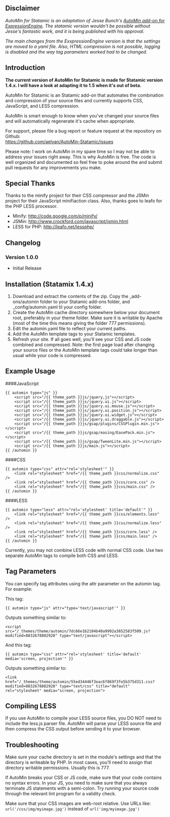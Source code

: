 Disclaimer
---
*AutoMin for Statamic is an adaptation of Jesse Bunch's [AutoMin add-on for ExpressionEngine](https://github.com/bunchjesse/AutoMin). The statamic version wouldn't be possible without Jesse's fantastic work, and it is being published with his approval.*
  
*The main changes from the ExxpressionEngine version is that the settings are moved to a yaml file. Also, HTML compression is not possible, logging is disabled and the way tag parameters worked had to be changed.*


Introduction
---
**The current version of AutoMin for Statamic is made for Statamic version 1.4.x. I will have a look at adapting it to 1.5 when it's out of beta.**

AutoMin for Statamic is an Statamic add-on that automates the combination and compression of your source files and currently supports CSS, JavaScript, and LESS compression.

AutoMin is smart enough to know when you've changed your source files and will automatically regenerate it's cache when appropriate.

For support, please file a bug report or feature request at the repository on Github:    
https://github.com/aelvan/AutoMin-Statamic/issues

Please note: I work on AutoMin in my spare time so I may not be able to address your issues right away. This is why AutoMin is free. The code is well organized and documented so feel free to poke around the and submit pull requests for any improvements you make.

Special Thanks
---
Thanks to the minify project for their CSS compressor and the JSMin project for their JavaScript minifiaction class. Also, thanks goes to leafo for the PHP LESS processor. 

 - Minify: http://code.google.com/p/minify/
 - JSMin: http://www.crockford.com/javascript/jsmin.html
 - LESS for PHP: http://leafo.net/lessphp/

Changelog
---
### Version 1.0.0
 - Initial Release


Installation (Statamix 1.4.x)
---
1. Download and extract the contents of the zip. Copy the _add-ons/automin folder to your Statamic add-ons folder, and _config/automin.yaml til your config folder. 
2. Create the AutoMin cache directory somewhere below your document root, preferably in your theme folder. Make sure it is writable by Apache (most of the time this means giving the folder 777 permissions).
3. Edit the automin.yaml file to reflect your current paths.
4. Add the AutoMin template tags to your Statamic templates. 
5. Refresh your site. If all goes well, you'll see your CSS and JS code combined and compressed. Note: the first page load after changing your source files or the AutoMin template tags could take longer than usual while your code is compressed.

Example Usage
---

####JavaScript

    {{ automin type="js" }}
        <script src="/{{ theme_path }}js/jquery,js"></script>
        <script src="/{{ theme_path }}js/jquery.ui.js"></script>
        <script src="/{{ theme_path }}js/jquery.ui.mouse.js"></script>
        <script src="/{{ theme_path }}js/jquery.ui.position.js"></script>
        <script src="/{{ theme_path }}js/jquery.ui.widget.js"></script>
        <script src="/{{ theme_path }}js/jquery.ui.draggable.js"></script>
        <script src="/{{ theme_path }}js/gsap/plugins/CSSPlugin.min.js"></script>
        <script src="/{{ theme_path }}js/gsap/easing/EasePack.min.js"></script>
        <script src="/{{ theme_path }}js/gsap/TweenLite.min.js"></script>
        <script src="/{{ theme_path }}js/main.js"></script>
    {{ /automin }}

####CSS

    {{ automin type="css" attr="rel='stylesheet'" }}
        <link rel="stylesheet" href="/{{ theme_path }}css/normalize.css" />
        <link rel="stylesheet" href="/{{ theme_path }}css/core.css" />
        <link rel="stylesheet" href="/{{ theme_path }}css/main.css" />
    {{ /automin }}


####LESS

    {{ automin type="less" attr="rel='stylesheet' title='default'" }}  
        <link rel="stylesheet" href="/{{ theme_path }}css/elements.less" />
        <link rel="stylesheet" href="/{{ theme_path }}css/normalize.less" />
        <link rel="stylesheet" href="/{{ theme_path }}css/core.less" />
        <link rel="stylesheet" href="/{{ theme_path }}css/main.less" />
    {{ /automin }}


Currently, you may not combine LESS code with normal CSS code. Use two separate AutoMin tags to compile both CSS and LESS.


Tag Parameters
---
You can specify tag attributes using the attr parameter on the automin tag. For example:

This tag:

    {{ automin type="js" attr="type='text/javascript'" }}

Outputs something similar to:

    <script src="/_themes/theme/automin/7dc66e1b2104b40a9992a3652583f509.js?modified=8832678882928" type="text/javascript"></script>

And this tag:

    {{ automin type="css" attr="rel='stylesheet' title='default' media='screen, projection'" }}  

Outputs something similar to:

    <link href="/_themes/theme/automin/55ed34446f3eac6f869f3fe5b375d311.css?modified=8832678882928" type="text/css" title="default" rel="stylesheet" media="screen, projection">


Compiling LESS
---
If you use AutoMin to compile your LESS source files, you DO NOT need to include the less.js parser file. AutoMin will parse your LESS source file and then compress the CSS output before sending it to your browser.


Troubleshooting
---
Make sure your cache directory is set in the module's settings and that the directory is writeable by PHP. In most cases, you'll need to assign that directory writable permissions. Usually this is 777.

If AutoMin breaks your CSS or JS code, make sure that your code contains no syntax errors. In your JS, you need to make sure that you always terminate JS statements with a semi-colon. Try running your source code through the relevant lint program for a validity check.

Make sure that your CSS images are web-root relative. Use URLs like: `url('/css/img/myimage.jpg')` instead of `url('img/myimage.jpg')`
